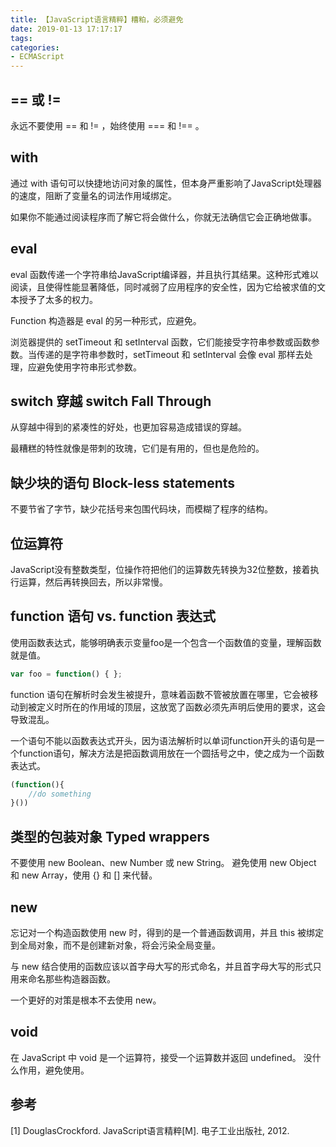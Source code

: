 ```yaml
---
title: 【JavaScript语言精粹】糟粕，必须避免
date: 2019-01-13 17:17:17
tags:
categories:
- ECMAScript
---
```


## == 或 !=
永远不要使用 == 和 != ，始终使用 === 和 !== 。

## with
通过 with 语句可以快捷地访问对象的属性，但本身严重影响了JavaScript处理器的速度，阻断了变量名的词法作用域绑定。

如果你不能通过阅读程序而了解它将会做什么，你就无法确信它会正确地做事。

## eval
eval 函数传递一个字符串给JavaScript编译器，并且执行其结果。这种形式难以阅读，且使得性能显著降低，同时减弱了应用程序的安全性，因为它给被求值的文本授予了太多的权力。

Function 构造器是 eval 的另一种形式，应避免。

浏览器提供的 setTimeout 和 setInterval 函数，它们能接受字符串参数或函数参数。当传递的是字符串参数时，setTimeout 和 setInterval 会像 eval 那样去处理，应避免使用字符串形式参数。
<!-- more -->
## switch 穿越 switch Fall Through
从穿越中得到的紧凑性的好处，也更加容易造成错误的穿越。

最糟糕的特性就像是带刺的玫瑰，它们是有用的，但也是危险的。

## 缺少块的语句 Block-less statements
不要节省了字节，缺少花括号来包围代码块，而模糊了程序的结构。

## 位运算符
JavaScript没有整数类型，位操作符把他们的运算数先转换为32位整数，接着执行运算，然后再转换回去，所以非常慢。

## function 语句 vs. function 表达式

使用函数表达式，能够明确表示变量foo是一个包含一个函数值的变量，理解函数就是值。
```javascript
var foo = function() { };
```
function 语句在解析时会发生被提升，意味着函数不管被放置在哪里，它会被移动到被定义时所在的作用域的顶层，这放宽了函数必须先声明后使用的要求，这会导致混乱。

一个语句不能以函数表达式开头，因为语法解析时以单词function开头的语句是一个function语句，解决方法是把函数调用放在一个圆括号之中，使之成为一个函数表达式。
```javascript
(function(){
    //do something
}())
```

## 类型的包装对象 Typed wrappers
不要使用 new Boolean、new Number 或 new String。
避免使用 new Object 和 new Array，使用 {} 和 [] 来代替。

## new
忘记对一个构造函数使用 new 时，得到的是一个普通函数调用，并且 this 被绑定到全局对象，而不是创建新对象，将会污染全局变量。

与 new 结合使用的函数应该以首字母大写的形式命名，并且首字母大写的形式只用来命名那些构造器函数。

一个更好的对策是根本不去使用 new。

## void
在 JavaScript 中 void 是一个运算符，接受一个运算数并返回 undefined。
没什么作用，避免使用。


## 参考
[1] DouglasCrockford. JavaScript语言精粹[M]. 电子工业出版社, 2012.
